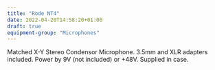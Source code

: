 ```yaml
---
title: "Rode NT4"
date: 2022-04-20T14:58:20+01:00
draft: true
equipment-group: "Microphones"
---
```


Matched X-Y Stereo Condensor Microphone. 3.5mm and XLR adapters included. Power by 9V (not included) or +48V. Supplied in case.